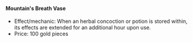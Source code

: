 #### Mountain's Breath Vase

- Effect/mechanic: When an herbal concoction or potion is stored within, its effects are extended for an additional hour upon use.
- Price: 100 gold pieces

